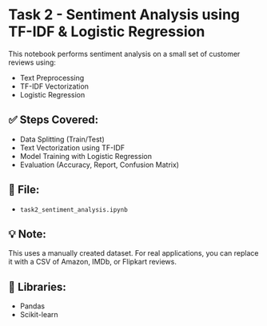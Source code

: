 # Task 2 - Sentiment Analysis using TF-IDF & Logistic Regression

This notebook performs sentiment analysis on a small set of customer reviews using:
- Text Preprocessing
- TF-IDF Vectorization
- Logistic Regression

## ✅ Steps Covered:
- Data Splitting (Train/Test)
- Text Vectorization using TF-IDF
- Model Training with Logistic Regression
- Evaluation (Accuracy, Report, Confusion Matrix)

## 📁 File:
- `task2_sentiment_analysis.ipynb`

## 💡 Note:
This uses a manually created dataset. For real applications, you can replace it with a CSV of Amazon, IMDb, or Flipkart reviews.

## 🔧 Libraries:
- Pandas
- Scikit-learn
